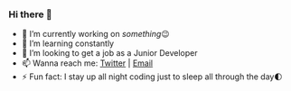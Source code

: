 ### Hi there 👋

- 🔭 I’m currently working on *something*😉
- 🌱 I’m learning constantly
- 👯 I’m looking to get a job as a Junior Developer
- 📫 Wanna reach me: [Twitter](https://twitter.com/the_dro_) | [Email](mailto:lorddro1532@gmail.com)
- ⚡ Fun fact: I stay up all night coding just to sleep all through the day🌓
